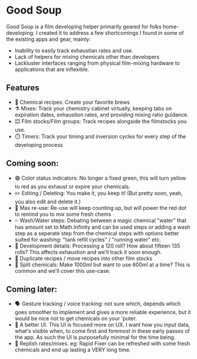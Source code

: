 # Good Soup

Good Soup is a film developing helper primarily geared for folks home-developing. I created it to address a few shortcomings I found in some of the existing apps and gear, mainly:

- Inability to easily track exhaustian rates and use.
- Lack of helpers for mixing chemicals other than developers
- Lackluster interfaces ranging from physical film-mixing hardware to applications that are inflexible.

## Features

- 🧪 Chemical recipes: Create your favorite brews
- ⚗️ Mixes: Track your chemistry cabinet virtually, keeping tabs on expiration dates, exhaustion rates, and providing mixing ratio guidance.
- 🎞️ Film stocks/Film groups: Track recipes alongside the filmstocks you use.
- ⏱️ Timers: Track your timing and inversion cycles for every step of the developing process

## Coming soon:

- 🟢 Color status indicators: No longer a fixed green, this will turn yellow to red as you exhaust or expire your chemicals.
- ✏️ Editing / Deleting: You make it, you keep it! (But pretty soon, yeah, you also edit and delete it.)
- 🔄 Max re-use: Re-use will keep counting up, but will power the red dot to remind you to mix some fresh chems
- 💦 Wash/Water steps: Debating between a magic chemical "water" that has amount set to Math.Infinity and can be used steps or adding a wash step as a seperate step from the chemical steps with options better suited for washing: "tank refill cycles" / "running water" etc.
- 📝 Development details: Processing a 120 roll? How about fifteen 135 rolls? This affects exhaustion and we'll track it soon enough.
- 👯 Duplicate recipes / move recipes into other film stocks
- 🖖 Split chemicals: Make 1000ml but want to use 600ml at a time? This is common and we'll cover this use-case.

## Coming later:

- 🗣️ Gesture tracking / voice tracking: not sure which, depends which goes smoother to implement and gives a more reliable experience, but it would be nice not to get chemicals on your 'puter.
- 🎨 A better UI. This UI is focused more on UX. I want how you input data, what's visible when, to come first and foremost in these early passes of the app. As such the UI is purposefully minimal for the time being.
- 🫗 Replish rates/mixes. eg: Rapid Fixer can be refreshed with some fresh chemicals and end up lasting a VERY long time.

